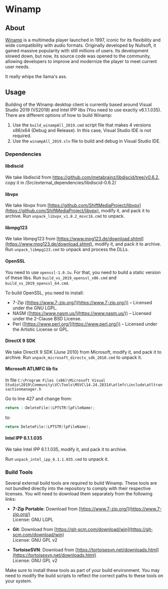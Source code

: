
# Winamp

## About

[Winamp](https://winamp.com/player) is a multimedia player launched in 1997, iconic for its flexibility and wide compatibility with audio formats. Originally developed by Nullsoft, it gained massive popularity with still millions of users. Its development slowed down, but now, its source code was opened to the community, allowing developers to improve and modernize the player to meet current user needs.

It really whips the llama's ass.

## Usage

Building of the Winamp desktop client is currently based around Visual Studio 2019 (VS2019) and Intel IPP libs (You need to use exactly v6.1.1.035). There are different options of how to build Winamp:

1. Use the `build_winampAll_2019.cmd` script file that makes 4 versions x86/x64 (Debug and Release). In this case, Visual Studio IDE is not required.
2. Use the `winampAll_2019.sln` file to build and debug in Visual Studio IDE.

### Dependencies

#### libdiscid

We take libdiscid from https://github.com/metabrainz/libdiscid/tree/v0.6.2, copy it in /Src/external_dependencies/libdiscid-0.6.2/

#### libvpx

We take libvpx from [https://github.com/ShiftMediaProject/libvpx](https://github.com/ShiftMediaProject/libvpx), modify it, and pack it to archive.
Run `unpack_libvpx_v1.8.2_msvc16.cmd` to unpack.

#### libmpg123

We take libmpg123 from [https://www.mpg123.de/download.shtml](https://www.mpg123.de/download.shtml), modify it, and pack it to archive.
Run `unpack_libmpg123.cmd` to unpack and process the DLLs.

#### OpenSSL

You need to use `openssl-1.0.1u`. For that, you need to build a static version of these libs.
Run `build_vs_2019_openssl_x86.cmd` and `build_vs_2019_openssl_64.cmd`.

To build OpenSSL, you need to install:

- 7-Zip ([https://www.7-zip.org/](https://www.7-zip.org/)) – Licensed under the GNU LGPL.
- NASM ([https://www.nasm.us/](https://www.nasm.us/)) – Licensed under the 2-Clause BSD License.
- Perl ([https://www.perl.org/](https://www.perl.org/)) – Licensed under the Artistic License or GPL.

#### DirectX 9 SDK

We take DirectX 9 SDK (June 2010) from Microsoft, modify it, and pack it to archive.
Run `unpack_microsoft_directx_sdk_2010.cmd` to unpack it.

#### Microsoft ATLMFC lib fix

In file `C:\Program Files (x86)\Microsoft Visual Studio\2019\Community\VC\Tools\MSVC\14.24.28314\atlmfc\include\atltransactionmanager.h`

Go to line 427 and change from:

```cpp
return ::DeleteFile((LPTSTR)lpFileName);
```

to:

```cpp
return DeleteFile((LPTSTR)lpFileName);
```

#### Intel IPP 6.1.1.035

We take Intel IPP 6.1.1.035, modify it, and pack it to archive.

Run `unpack_intel_ipp_6.1.1.035.cmd` to unpack it.

### Build Tools

Several external build tools are required to build Winamp. These tools are not bundled directly into the repository to comply with their respective licenses. You will need to download them separately from the following links:

- **7-Zip Portable**: Download from [https://www.7-zip.org/](https://www.7-zip.org/)  
  License: GNU LGPL

- **Git**: Download from [https://git-scm.com/download/win](https://git-scm.com/download/win)  
  License: GNU GPL v2

- **TortoiseSVN**: Download from [https://tortoisesvn.net/downloads.html](https://tortoisesvn.net/downloads.html)  
  License: GNU GPL v2

Make sure to install these tools as part of your build environment. You may need to modify the build scripts to reflect the correct paths to these tools on your system.
